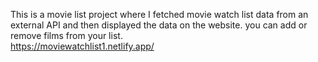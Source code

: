 This is a movie list project where I fetched movie watch list data from an external API and then displayed the data on the website. you can add or remove films from your list.  
            https://moviewatchlist1.netlify.app/     
 
